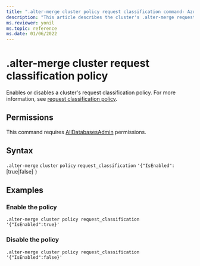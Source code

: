 ```yaml
---
title: ".alter-merge cluster policy request classification command- Azure Data Explorer"
description: "This article describes the cluster's .alter-merge request classification policy command in Azure Data Explorer."
ms.reviewer: yonil
ms.topic: reference
ms.date: 01/06/2022
---
```

# .alter-merge cluster request classification policy

Enables or disables a cluster's request classification policy. For more information, see [request classification policy](request-classification-policy.md).

## Permissions

This command requires [AllDatabasesAdmin](access-control/role-based-access-control.md) permissions.

## Syntax

`.alter-merge` `cluster` `policy` `request_classification` `'{"IsEnabled":` [true|false] `}`

## Examples

### Enable the policy

```kusto
.alter-merge cluster policy request_classification '{"IsEnabled":true}'
```

### Disable the policy

```kusto
.alter-merge cluster policy request_classification '{"IsEnabled":false}'
```
